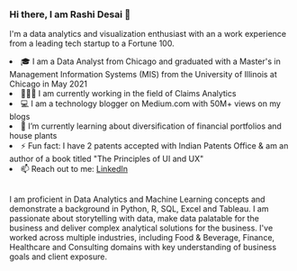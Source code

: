 ### Hi there, I am Rashi Desai 👋

I'm a data analytics and visualization enthusiast with an a work experience from a leading tech startup to a Fortune 100.

<li> 🎓 I am a Data Analyst from Chicago and graduated with a Master's in Management Information Systems (MIS) from the University of Illinois at Chicago in May 2021</li>
<li> 👩🏻‍💻 I am currently working in the field of Claims Analytics </li>
<li> 💻 I am a technology blogger on Medium.com with 50M+ views on my blogs </li>
<li> 🌱 I’m currently learning about diversification of financial portfolios and house plants  </li>
<li> ⚡ Fun fact: I have 2 patents accepted with Indian Patents Office & am an author of a book titled "The Principles of UI and UX" </li>
<li> 📫 Reach out to me: <a href="https://www.linkedin.com/in/rashidesai2/">LinkedIn</a> </li> <br>

I am proficient in Data Analytics and Machine Learning concepts and demonstrate a background in Python, R, SQL, Excel and Tableau.  I am passionate about storytelling with data, make data palatable for the business and deliver complex analytical solutions for the business. I've worked across multiple industries, including Food & Beverage, Finance, Healthcare and Consulting domains with key understanding of business goals and client exposure.
<!--
**rashidesai24/rashidesai24** is a ✨ _special_ ✨ repository because its `README.md` (this file) appears on your GitHub profile.

